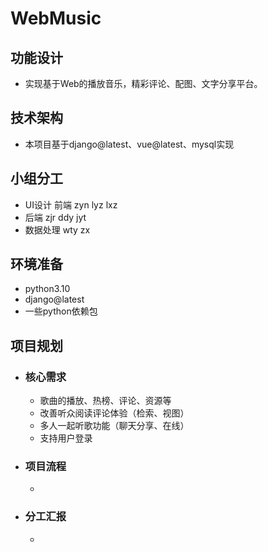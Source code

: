 # WebMusic

## 功能设计
- 实现基于Web的播放音乐，精彩评论、配图、文字分享平台。

## 技术架构

- 本项目基于django@latest、vue@latest、mysql实现

## 小组分工

- UI设计 前端 zyn lyz lxz
- 后端  zjr ddy jyt
- 数据处理 wty zx

## 环境准备
- python3.10
- django@latest
- 一些python依赖包

## 项目规划
- ### 核心需求

  - 歌曲的播放、热榜、评论、资源等
  - 改善听众阅读评论体验（检索、视图）
  - 多人一起听歌功能（聊天分享、在线）
  - 支持用户登录

- ### 项目流程

  - 

- ### 分工汇报

  - 